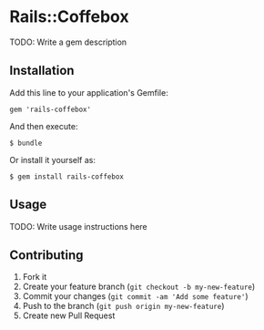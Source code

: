 # Rails::Coffebox

TODO: Write a gem description

## Installation

Add this line to your application's Gemfile:

    gem 'rails-coffebox'

And then execute:

    $ bundle

Or install it yourself as:

    $ gem install rails-coffebox

## Usage

TODO: Write usage instructions here

## Contributing

1. Fork it
2. Create your feature branch (`git checkout -b my-new-feature`)
3. Commit your changes (`git commit -am 'Add some feature'`)
4. Push to the branch (`git push origin my-new-feature`)
5. Create new Pull Request

